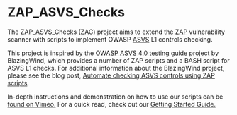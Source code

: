 # ZAP_ASVS_Checks
The ZAP_ASVS_Checks (ZAC) project aims to extend the [ZAP](https://owasp.org/www-project-zap/) vulnerability scanner with scripts to implement OWASP [ASVS](https://github.com/OWASP/ASVS) L1 controls checking.

This project is inspired by the [OWASP ASVS 4.0 testing guide](https://github.com/BlazingWind/OWASP-ASVS-4.0-testing-guide) project by BlazingWind, which provides a number of ZAP scripts and a BASH script for ASVS L1 checks.  For additional information about the BlazingWind project, please see the blog post, [Automate checking ASVS controls using ZAP scripts](https://www.zaproxy.org/blog/2021-02-10-automate-checking-asvs-controls-using-zap-scripts/).

In-depth instructions and demonstration on how to use our scripts can be [found on Vimeo.](https://vimeo.com/702190939)
For a quick read, check out our [Getting Started Guide.](https://github.com/YaleUniversity/ZAP_ASVS_Checks/blob/main/Getting%20Started%20Guide.pdf)
